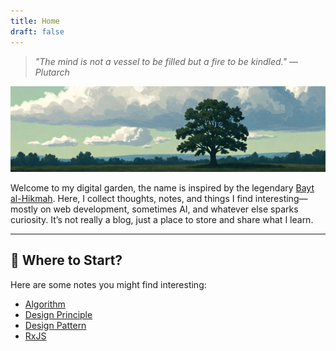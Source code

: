 ```yaml
---
title: Home
draft: false
---
```


> *"The mind is not a vessel to be filled but a fire to be kindled." — Plutarch*

![banner](./images/sky-tree.jpg)

Welcome to my digital garden, the name is inspired by the legendary [Bayt al-Hikmah](https://www.britannica.com/place/Bayt-al-Hikmah). Here, I collect thoughts, notes, and things I find interesting— mostly on web development, sometimes AI, and whatever else sparks curiosity. It’s not really a blog, just a place to store and share what I learn.

---

## 🌳 Where to Start?

Here are some notes you might find interesting:

- [Algorithm](./algo/algorithm.md)
- [Design Principle](./se/design-principle.md)
- [Design Pattern](./se/design-pattern.md)
- [RxJS](./se/rxjs.md)
